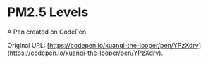 # PM2.5 Levels

A Pen created on CodePen.

Original URL: [https://codepen.io/xuanqi-the-looper/pen/YPzXdrv](https://codepen.io/xuanqi-the-looper/pen/YPzXdrv).

